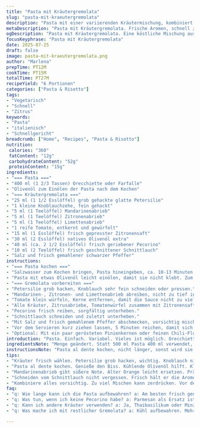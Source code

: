 ```yaml
---
title: "Pasta mit Kräutergremolata"
slug: "pasta-mit-kraeutergremolata"
description: "Pasta mit einer variierenden Kräutermischung, kombiniert mit Zitrusfrüchten und einer leichten Käsenote. Die Gremolata mischt Petersilie, frischen Knoblauch, und drei Zitrusnoten. Tomaten bringen Frische, ein Hauch von Schnittlauch Geräusch in den Biss. Gekocht auf al dente, mit leichtem Olivenöl behandelt. Vegetarisch, ohne Nüsse, Laktosefrei, ohne Ei. Die Pasta bekommt neue Geschmacksnoten durch Austauschen von Parmesan gegen Pecorino und Orange durch Mandarine, mehr Aroma, würzig und frisch. Schnell zubereitet, in unter 30 Minuten servierfertig. "
metaDescription: "Pasta mit Kräutergremolata. Frische Aromen, schnell zubereitet. Ideal für eine leichte Mahlzeit."
ogDescription: "Pasta mit Kräutergremolata. Eine köstliche Mischung aus Kräutern und Zitrusfrüchten. Schnell und einfach zubereitet."
focusKeyphrase: "Pasta mit Kräutergremolata"
date: 2025-07-25
draft: false
image: pasta-mit-kraeutergremolata.png
author: "Marlena"
prepTime: PT12M
cookTime: PT15M
totalTime: PT27M
recipeYield: "6 Portionen"
categories: ["Pasta & Risotto"]
tags:
- "Vegetarisch"
- "Schnell"
- "Zitrus"
keywords:
- "Pasta"
- "italienisch"
- "Schnellgericht"
breadcrumb: ["Home", "Recipes", "Pasta & Risotto"]
nutrition: 
 calories: "360"
 fatContent: "12g"
 carbohydrateContent: "52g"
 proteinContent: "15g"
ingredients:
- "=== Pasta ==="
- "400 ml (1 2/3 Tassen) Orecchiette oder Farfalle"
- "Olivenöl zum Einölen der Pasta nach dem Kochen"
- "=== Kräutergremolata ==="
- "25 ml (1 1/2 Esslöffel) grob gehackte glatte Petersilie"
- "1 kleine Knoblauchzehe, fein gehackt"
- "5 ml (1 Teelöffel) Mandarinenabrieb"
- "5 ml (1 Teelöffel) Zitronenabrieb"
- "5 ml (1 Teelöffel) Limettenabrieb"
- "1 reife Tomate, entkernt und gewürfelt"
- "15 ml (1 Esslöffel) frisch gepresster Zitronensaft"
- "30 ml (2 Esslöffel) natives Olivenöl extra"
- "40 ml (ca. 2 1/2 Esslöffel) frisch geriebener Pecorino"
- "10 ml (2 Teelöffel) frisch geschnittener Schnittlauch"
- "Salz und frisch gemahlener schwarzer Pfeffer"
instructions:
- "=== Pasta kochen ==="
- "Salzwasser zum Kochen bringen, Pasta hineingeben, ca. 10-13 Minuten bissfest kochen (al dente), abgießen."
- "Pasta mit etwas Olivenöl leicht einölen, damit sie nicht klebt. Zum Abkühlen in eine große Schüssel geben."
- "=== Gremolata vorbereiten ==="
- "Petersilie grob hacken, Knoblauch sehr fein schneiden oder pressen."
- "Mandarinen-, Zitronen- und Limettenabrieb abreiben, nicht zu tief in die Schale schneiden, um Bitternoten zu vermeiden."
- "Tomate klein würfeln, Kerne entfernen, damit die Sauce nicht zu viel Flüssigkeit zieht."
- "Alle Kräuter, Zitrusabriebe, Tomatenwürfel zusammen mit Zitronensaft und Olivenöl in die Schüssel zu den abgekühlten Nudeln geben."
- "Pecorino frisch reiben, sorgfältig unterheben."
- "Schnittlauch schneiden und zuletzt unterheben."
- "Mit Salz und frisch gemahlenem Pfeffer abschmecken, vorsichtig mischen, damit die Pasta nicht zerbricht."
- "Vor dem Servieren kurz ziehen lassen, 5 Minuten reichen, damit sich die Aromen verbinden."
- "Optional: Mit ein paar gerösteten Pinienkernen oder feinen Chili-Flocken bestreuen für zusätzlichen Crunch und Schärfe."
introduction: "Pasta. Einfach. Variabel. Vieles ist möglich. Orecchiette oder Farfalle geben Struktur. Mandarinenzesten ersetzen leichter die Orange. Das macht die Mischung saftiger, runder, fast sanft im Geschmack. Knoblauch klein. Petersilie frisch gehackt, nicht zu fein. Drei unterschiedliche Zitrusnoten: zerpflückt in kleinen Tupfern. Frische Tomate gibt den leichten Tropfen, Wärme durch frischen Schnittlauch – er bringt einen anderen Ton hinein. Pecorino statt Parmesan verändert das Aroma, nicht so stark, aber würziger, rundherum ein Twist. Schnell zubereitet. Zügig servieren. Das Öl umhüllt jede Nudel mit leichtem Glanz. Salz und Pfeffer nicht vergessen. Diese Pasta lebt vom Timing. Nicht zu lange warten. "
ingredientsNote: "Menge geändert. Statt 500 ml Pasta 400 ml verwendet, damit sie nicht zu üppig wirken. Weniger Knoblauch, nur eine halbe kleine Zehe, damit nicht zu scharf. Pecorino statt Parmesan, ein intensiveres, leicht salziges Aroma, passt zu frischen Zitrusnoten. Orange ist raus, Mandarine rein – subtile Änderung, bringt süßere, mildere Zitrusnote. Schnittlauch bleibt. Olivenöl nativ extra ist wichtig. Frische Tomaten zum Wasserhaushalt, sollte nicht zu saftig sein. Zitrusabrieb wirklich sparsam, nach Geschmack etwas mehr, sonst wird das Gericht zu bitter. Salz behutsam. Pfeffer frisch gemahlen. Kleine Extras: Pinienkerne oder rote Chili-Flocken für Textur und Schärfe geben dem Gericht eine andere Dimension. Flexibel bleiben."
instructionsNote: "Pasta al dente kochen, nicht länger, sonst wird sie matschig und verliert Biss. Abschrecken in kaltem Wasser? Besser nicht – Öl reicht, um das Verkleben zu verhindern. Während die Pasta abkühlt, Kräuter und Zitrus vorbereiten. Reiben der Zitrusschalen vorsichtig, um nicht die bittere weiße Schicht mit zu nehmen. Vorsichtig kombinieren – die Hitze der Pasta kann Kräuter und Aromen schnell verändern, also nicht zu viel reiben oder kneten. Nach dem Mischen kurz ziehen lassen, aber nicht zu lang, sonst wird die Pasta matschig. Gut abschmecken – leichte Korrekturen mit Zitronensaft oder Salz sind jederzeit möglich. Servieren bei Zimmertemperatur oder leicht gekühlt. Passt als Vorspeise oder leichtes Hauptgericht. Kleine Extras erst vor dem Servieren hinzufügen, um die Frische zu bewahren."
tips:
- "Kräuter frisch wählen. Petersilie grob hacken, wichtig. Knoblauch nicht übertreiben. Zu viel macht stark. Zitrusabrieb nicht nur für Geschmack. Auch fürs Auge."
- "Pasta al dente kochen. Genieße den Biss. Kühlende Olivenöl hilft. Klumpen vermeiden. Wird leicht glänzend. Olivenöl nativ extra ist entscheidend."
- "Mandarinenabrieb gibt süßere Note. Alter Orange leicht ersetzen. Präzise beim Reiben. Bitternoten vermeiden, eher sanft. Tomaten gut entkernen. Flüssigkeit reguliert."
- "Schneiden vom Schnittlauch nicht vergessen. Frisch hält er die Aromen. Pecorino reiben kurz vor dem Servieren. Verliert schnell den Geschmack. Achtung beim Mischen."
- "Kombiniere alles vorsichtig. Zu viel Mischen kann zerdrücken. Vor dem Servieren von 5 Minuten ziehen lassen. Hilft den Aromen sich zu verbinden."
faq:
- "q: Wie lange kann ich die Pasta aufbewahren? a: Am besten frisch genießen. Kühlschrank. Maximale 2 Tage halten. Geschmack geht schnell verloren. Aufwärmen? Sanft erhitzen. Nicht zu lange."
- "q: Was tun, wenn ich keine Pecorino habe? a: Parmesan als Ersatz ist möglich. Geschmack verändert sich leicht. Auch Grana Padano geht. Schwierige Geschmackskompromisse."
- "q: Kann ich andere Kräuter verwenden? a: Ja, Thaibasilikum oder Minze. Leicht andere Aromen bringen. Aber es muss passen. Experimentieren ist erlaubt. Einschränkung wichtig."
- "q: Was mache ich mit restlicher Gremolata? a: Kühl aufbewahren. Mehrere Tage hält sie. Perfekt für Brot. Oder Marinade für Gemüse. Verfeinert viele Gerichte."

---
```

